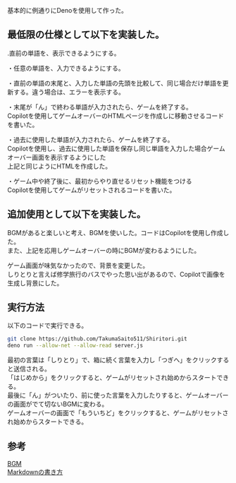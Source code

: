 基本的に例通りにDenoを使用して作った。

最低限の仕様として以下を実装した。
---
.直前の単語を、表示できるようにする。

・任意の単語を、入力できるようにする。

・直前の単語の末尾と、入力した単語の先頭を比較して、同じ場合だけ単語を更新する。違う場合は、エラーを表示する。

・末尾が「ん」で終わる単語が入力されたら、ゲームを終了する。  
Copilotを使用してゲームオーバーのHTMLページを作成しに移動させるコードを書いた。

・過去に使用した単語が入力されたら、ゲームを終了する。  
Copilotを使用し、過去に使用した単語を保存し同じ単語を入力した場合ゲームオーバー画面を表示するようにした  
上記と同じようにHTMLを作成した。　　

・ゲーム中や終了後に、最初からやり直せるリセット機能をつける  
Copilotを使用してゲームがリセットされるコードを書いた。

追加使用として以下を実装した。
---
BGMがあると楽しいと考え、BGMを使いした。コードはCopilotを使用し作成した。  
また、上記を応用しゲームオーバーの時にBGMが変わるようにした。

ゲーム画面が味気なかったので、背景を変更した。  
しりとりと言えば修学旅行のバスでやった思い出があるので、Copilotで画像を生成し背景にした。

実行方法
---
以下のコードで実行できる。
```Bash
git clone https://github.com/TakumaSaito511/Shiritori.git
deno run --allow-net --allow-read server.js
```

最初の言葉は「しりとり」で、箱に続く言葉を入力し「つぎへ」をクリックすると送信される。  
「はじめから」をクリックすると、ゲームがリセットされ始めからスタートできる。  
最後に「ん」がついたり、前に使った言葉を入力したりすると、ゲームオーバーの画面がでて切ないBGMに変わる。  
ゲームオーバーの画面で「もういちど」をクリックすると、ゲームがリセットされ始めからスタートできる。

参考
---
[BGM](https://dova-s.jp/)  
[Markdownの書き方](https://backlog.com/ja/blog/how-to-write-markdown/#%E3%80%8C%E3%83%9E%E3%83%BC%E3%82%AF%E3%82%A2%E3%83%83%E3%83%97%E3%80%8D%E3%81%A8%E3%80%8C%E3%83%9E%E3%83%BC%E3%82%AF%E3%83%80%E3%82%A6%E3%83%B3%E3%80%8D%E3%81%AE%E9%81%95%E3%81%84)

